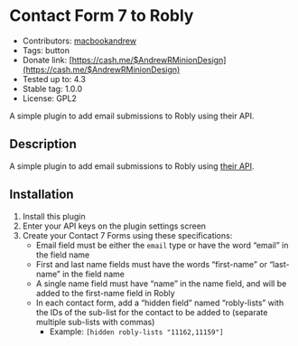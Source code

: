 # Contact Form 7 to Robly #
- Contributors: [macbookandrew](https://profiles.wordpress.org/macbookandrew/)
- Tags: button
- Donate link: [https://cash.me/$AndrewRMinionDesign](https://cash.me/$AndrewRMinionDesign)
- Tested up to: 4.3
- Stable tag: 1.0.0
- License: GPL2

A simple plugin to add email submissions to Robly using their API.

## Description ##
A simple plugin to add email submissions to Robly using [their API](http://support.robly.com/api-overview/).

## Installation ##
1. Install this plugin
1. Enter your API keys on the plugin settings screen
1. Create your Contact 7 Forms using these specifications:
    - Email field must be either the `email` type or have the word “email” in the field name
    - First and last name fields must have the words “first-name” or “last-name” in the field name
    - A single name field must have “name” in the name field, and will be added to the first-name field in Robly
    - In each contact form, add a “hidden field” named “robly-lists” with the IDs of the sub-list for the contact to be added to (separate multiple sub-lists with commas)
        - Example: `[hidden robly-lists "11162,11159"]`
